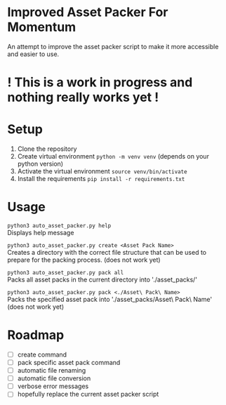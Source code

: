 # Improved Asset Packer For Momentum
 An attempt to improve the asset packer script to make it more accessible and easier to use.

# ! This is a work in progress and nothing really works yet !

# Setup

1. Clone the repository
2. Create virtual environment `python -m venv venv` (depends on your python version)
3. Activate the virtual environment `source venv/bin/activate`
4. Install the requirements `pip install -r requirements.txt`

# Usage

```python3 auto_asset_packer.py help```<br>
Displays help message

```python3 auto_asset_packer.py create <Asset Pack Name>```<br>
Creates a directory with the correct file structure that can be used to prepare for the packing process. (does not work yet)

```python3 auto_asset_packer.py pack all```<br>
Packs all asset packs in the current directory into './asset_packs/'

```python3 auto_asset_packer.py pack <./Asset\ Pack\ Name>```<br>
Packs the specified asset pack into './asset_packs/Asset\ Pack\ Name' (does not work yet)

# Roadmap
- [ ] create command
- [ ] pack specific asset pack command
- [ ] automatic file renaming
- [ ] automatic file conversion
- [ ] verbose error messages
- [ ] hopefully replace the current asset packer script
